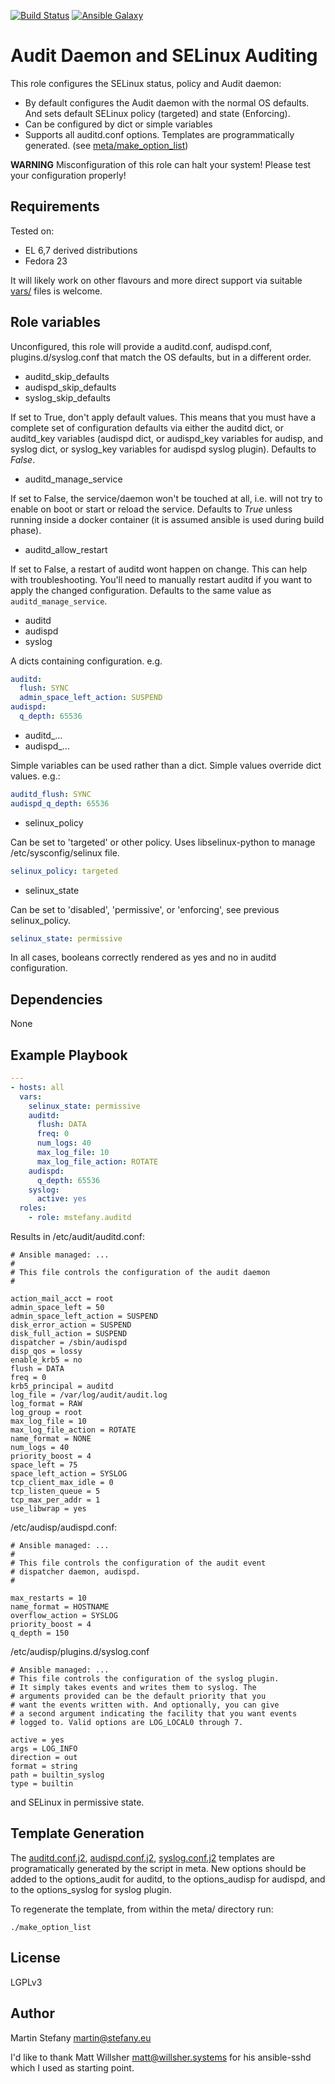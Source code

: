 [![Build Status](https://travis-ci.org/martinstefany/ansible-selinuxaudit.svg?branch=master)](https://travis-ci.org/martinstefany/ansible-selinuxaudit) [![Ansible Galaxy](https://img.shields.io/badge/galaxy-mstefany.auditd-660198.svg?style=flat)](https://galaxy.ansible.com/detail#/role/6941)

Audit Daemon and SELinux Auditing
=================================

This role configures the SELinux status, policy and Audit daemon:

* By default configures the Audit daemon with the normal OS defaults.
  And sets default SELinux policy (targeted) and state (Enforcing).
* Can be configured by dict or simple variables
* Supports all auditd.conf options. Templates are programmatically generated.
  (see [meta/make_option_list](meta/make_option_list))

**WARNING** Misconfiguration of this role can halt your system!
Please test your configuration properly!

Requirements
------------

Tested on:

* EL 6,7 derived distributions
* Fedora 23

It will likely work on other flavours and more direct support via suitable
[vars/](vars/) files is welcome.

Role variables
---------------

Unconfigured, this role will provide a auditd.conf, audispd.conf, plugins.d/syslog.conf
that match the OS defaults, but in a different order.

* auditd_skip_defaults
* audispd_skip_defaults
* syslog_skip_defaults

If set to True, don't apply default values. This means that you must have a
complete set of configuration defaults via either the auditd dict, or auditd_key
variables (audispd dict, or audispd_key variables for audisp, and syslog dict,
or syslog_key variables for audispd syslog plugin). Defaults to *False*.

* auditd_manage_service

If set to False, the service/daemon won't be touched at all, i.e. will not try
to enable on boot or start or reload the service.  Defaults to *True* unless
running inside a docker container (it is assumed ansible is used during build
phase).

* auditd_allow_restart

If set to False, a restart of auditd wont happen on change. This can help with
troubleshooting. You'll need to manually restart auditd if you want to apply the
changed configuration. Defaults to the same value as ``auditd_manage_service``.

* auditd
* audispd
* syslog

A dicts containing configuration.  e.g.

```yaml
auditd:
  flush: SYNC
  admin_space_left_action: SUSPEND
audispd:
  q_depth: 65536
```

* auditd_...
* audispd_...

Simple variables can be used rather than a dict. Simple values override dict
values. e.g.:

```yaml
auditd_flush: SYNC
audispd_q_depth: 65536
```

* selinux_policy

Can be set to 'targeted' or other policy. Uses libselinux-python to manage /etc/sysconfig/selinux file.

```yaml
selinux_policy: targeted
```

* selinux_state

Can be set to 'disabled', 'permissive', or 'enforcing', see previous selinux_policy.

```yaml
selinux_state: permissive
```

In all cases, booleans correctly rendered as yes and no in auditd configuration.


Dependencies
------------

None

Example Playbook
----------------

```yaml
---
- hosts: all
  vars:
    selinux_state: permissive
    auditd:
      flush: DATA
      freq: 0
      num_logs: 40
      max_log_file: 10
      max_log_file_action: ROTATE
    audispd:
      q_depth: 65536
    syslog:
      active: yes
  roles:
    - role: mstefany.auditd
```

Results in /etc/audit/auditd.conf:

```
# Ansible managed: ...
#
# This file controls the configuration of the audit daemon
#

action_mail_acct = root
admin_space_left = 50
admin_space_left_action = SUSPEND
disk_error_action = SUSPEND
disk_full_action = SUSPEND
dispatcher = /sbin/audispd
disp_qos = lossy
enable_krb5 = no
flush = DATA
freq = 0
krb5_principal = auditd
log_file = /var/log/audit/audit.log
log_format = RAW
log_group = root
max_log_file = 10
max_log_file_action = ROTATE
name_format = NONE
num_logs = 40
priority_boost = 4
space_left = 75
space_left_action = SYSLOG
tcp_client_max_idle = 0
tcp_listen_queue = 5
tcp_max_per_addr = 1
use_libwrap = yes
```

/etc/audisp/audispd.conf:

```
# Ansible managed: ...
#
# This file controls the configuration of the audit event 
# dispatcher daemon, audispd.
#

max_restarts = 10
name_format = HOSTNAME
overflow_action = SYSLOG
priority_boost = 4
q_depth = 150
```

/etc/audisp/plugins.d/syslog.conf

```
# Ansible managed: ...
# This file controls the configuration of the syslog plugin.
# It simply takes events and writes them to syslog. The
# arguments provided can be the default priority that you
# want the events written with. And optionally, you can give
# a second argument indicating the facility that you want events
# logged to. Valid options are LOG_LOCAL0 through 7.

active = yes
args = LOG_INFO
direction = out
format = string
path = builtin_syslog
type = builtin
```

and SELinux in permissive state.


Template Generation
-------------------

The [auditd.conf.j2](templates/auditd.conf.j2), [audispd.conf.j2](templates/audispd.conf.j2),
[syslog.conf.j2](templates/syslog.conf.j2) templates are programatically
generated by the script in meta. New options should be added to the
options_audit for auditd, to the options_audisp for audispd, and to the options_syslog for syslog plugin.

To regenerate the template, from within the meta/ directory run:
```
./make_option_list
```

License
-------

LGPLv3


Author
------

Martin Stefany <martin@stefany.eu>

I'd like to thank Matt Willsher <matt@willsher.systems> for his ansible-sshd which I used as starting point.

